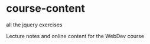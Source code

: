 course-content
==============

all the jquery exercises

Lecture notes and online content for the WebDev course
